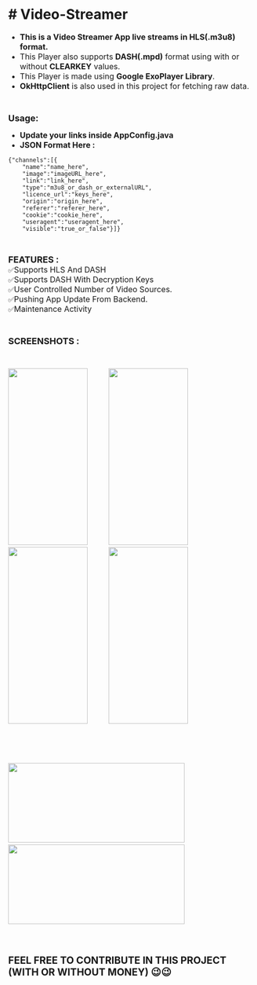 <h1># Video-Streamer</h1>

<ul>
	<li><span style="font-size:16px"><strong>This is a Video Streamer App&nbsp;live streams&nbsp;in HLS(.m3u8) format.</strong></span></li>
	<li><span style="font-size:16px">This Player also supports <strong>DASH(.mpd)</strong> format using with or without <strong>CLEARKEY</strong> values.</span></li>
	<li><span style="font-size:16px">This Player is made using <strong>Google ExoPlayer Library</strong>.</span></li>
	<li><span style="font-size:16px"><strong>OkHttpClient</strong> is also used in this project for fetching raw data.</span></li>
</ul>

<p>&nbsp;</p>

<p><strong><span style="font-size:18px">Usage:</span></strong></p>

<ul>
	<li><span style="font-size:16px"><strong>Update your links inside AppConfig.java</strong></span></li>
	<li><span style="font-size:16px"><strong>JSON Format Here :</strong></span></li>
</ul>

<pre>
<code class="language-json">{"channels":[{
    "name":"name_here",
    "image":"imageURL_here",
    "link":"link_here",
    "type":"m3u8_or_dash_or_externalURL",
    "licence_url":"keys_here",
    "origin":"origin_here",
    "referer":"referer_here",
    "cookie":"cookie_here",
    "useragent":"useragent_here",
    "visible":"true_or_false"}]}</code></pre>

<p>&nbsp;</p>

<p><span style="font-size:18px"><strong>FEATURES :</strong></span><br />
✅<span style="font-size:16px">Supports HLS And DASH</span><br />
✅<span style="font-size:16px">Supports DASH With Decryption Keys</span><br />
✅<span style="font-size:16px">User Controlled Number of&nbsp;</span><span style="font-size:16px">Video Sources.</span><br />
✅<span style="font-size:16px">Pushing App Update From Backend.</span><br />
✅<span style="font-size:16px">Maintenance Activity</span><br />

<p>&nbsp;</p>

<p><span style="font-size:18px"><strong>SCREENSHOTS :</strong></span></p>

<p>&nbsp;</p>

<p><span style="font-size:18px"><strong><img alt="" src="https://github.com/rishabhraj1572/Video-Streamer/raw/main/Screenshots/photo_2023-03-14_22-25-02.jpg" style="height:360px; width:162px" />&nbsp; &nbsp; &nbsp; &nbsp; &nbsp;&nbsp;<img alt="" src="https://github.com/rishabhraj1572/Video-Streamer/raw/main/Screenshots/photo_2023-03-14_22-24-59.jpg" style="height:360px; width:162px" />&nbsp; &nbsp; &nbsp; &nbsp; &nbsp;&nbsp;<img alt="" src="https://github.com/rishabhraj1572/Video-Streamer/raw/main/Screenshots/photo_2023-03-14_22-24-32.jpg" style="height:360px; width:162px" />&nbsp; &nbsp; &nbsp; &nbsp; &nbsp;&nbsp;<img alt="" src="https://github.com/rishabhraj1572/Video-Streamer/raw/main/Screenshots/Screenshot_2023-02-15-12-29-47-22.jpg" style="height:360px; width:162px" /></strong></span></p>

<p>&nbsp;</p>

<p>&nbsp;</p>

<p><span style="font-size:18px"><strong><img alt="" src="https://github.com/rishabhraj1572/Video-Streamer/raw/main/Screenshots/photo_2023-03-14_22-24-57.jpg" style="height:162px; width:360px" />&nbsp; &nbsp; &nbsp; &nbsp; &nbsp;&nbsp;<img alt="" src="https://github.com/rishabhraj1572/Video-Streamer/raw/main/Screenshots/photo_2023-03-14_22-24-37.jpg" style="height:162px; width:360px" /></strong></span></p>

<p>&nbsp;</p>

<p><br />
<strong><span style="font-size:20px">FEEL FREE TO CONTRIBUTE IN THIS PROJECT (WITH OR WITHOUT MONEY)&nbsp;😉😉</span></strong></p>
